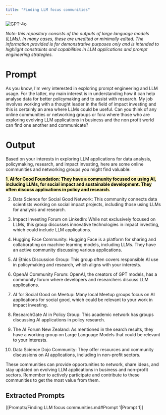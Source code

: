 ```yaml
---
title: "Finding LLM focus communities"
---
```

![GPT-4o](https://img.shields.io/badge/GPT--4o-3333FF?style=for-the-badge&logo=openai&logoColor=white)



*Note: this repository consists of the outputs of large language models (LLMs). In many cases, these are unedited or minimally edited. The information provided is for demonstrative purposes only and is intended to highlight constraints and capabilities in LLM applications and prompt engineering strategies.*


# Prompt

As you know, I'm very interested in exploring prompt engineering and LLM usage. For the latter, my main interest is in understanding how it can help analyse data for better policymaking and to assist with research. My job involves working with a thought leader in the field of impact investing and this is certainly an area where LLMs could be useful. Can you think of any online communities or networking groups or fora where those who are exploring evolving LLM applications in business and the non profit world can find one another and communicate?

# Output

Based on your interests in exploring LLM applications for data analysis, policymaking, research, and impact investing, here are some online communities and networking groups you might find valuable:

**<mark style="background: #FFF3A3A6;">1. AI for Good Foundation: They have a community focused on using AI, including LLMs, for social impact and sustainable development. They often discuss applications in policy and research.</mark>**

2. Data Science for Social Good Network: This community connects data scientists working on social impact projects, including those using LLMs for analysis and research.

3. Impact Investing Forum on LinkedIn: While not exclusively focused on LLMs, this group discusses innovative technologies in impact investing, which could include LLM applications.

4. Hugging Face Community: Hugging Face is a platform for sharing and collaborating on machine learning models, including LLMs. They have an active community discussing various applications.

5. AI Ethics Discussion Group: This group often covers responsible AI use in policymaking and research, which aligns with your interests.

6. OpenAI Community Forum: OpenAI, the creators of GPT models, has a community forum where developers and researchers discuss LLM applications.

7. AI for Social Good on Meetup: Many local Meetup groups focus on AI applications for social good, which could be relevant to your work in impact investing.

8. ResearchGate AI in Policy Group: This academic network has groups discussing AI applications in policy research.

9. The AI Forum New Zealand: As mentioned in the search results, they have a working group on Large Language Models that could be relevant to your interests.

10. Data Science Dojo Community: They offer resources and community discussions on AI applications, including in non-profit sectors.

These communities can provide opportunities to network, share ideas, and stay updated on evolving LLM applications in business and non-profit sectors. Remember to actively participate and contribute to these communities to get the most value from them.

 




## Extracted Prompts
[[Prompts/Finding LLM focus communities.md#Prompt 1|Prompt 1]]
